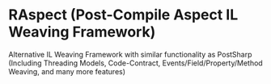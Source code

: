 # RAspect (Post-Compile Aspect IL Weaving Framework)

Alternative IL Weaving Framework with similar functionality as PostSharp (Including Threading Models, Code-Contract, Events/Field/Property/Method Weaving, and many more features)


